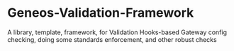 # Geneos-Validation-Framework
A library, template, framework, for Validation Hooks-based Gateway config checking, doing some standards enforcement, and other robust checks
